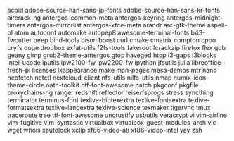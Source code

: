 acpid
adobe-source-han-sans-jp-fonts
adobe-source-han-sans-kr-fonts
aircrack-ng
antergos-common-meta
antergos-keyring
antergos-midnight-timers
antergos-mirrorlist
antergos-xfce-meta
arandr
arc-gtk-theme
aspell-pl
atom
autoconf
automake
autopep8
awesome-terminal-fonts
b43-fwcutter
beep
bind-tools
bison
boost
curl
cmake
cmatrix
compton
cppo
cryfs
doge
dropbox
exfat-utils
f2fs-tools
fakeroot
fcrackzip
firefox
flex
gdb
geany
gimp
grub2-theme-antergos
gtop
haveged
htop
i3-gaps
i3blocks
intel-ucode
iputils
ipw2100-fw
ipw2200-fw
ipython
jfsutils
julia
libreoffice-fresh-pl
licenses
lxappearance
make
man-pages
mesa-demos
mtr
nano
neofetch
netctl
nextcloud-client
nfs-utils
nilfs-utils
nmap
numix-icon-theme-circle
oath-toolkit
otf-font-awesome
patch
pkgconf
pkgfile
proxychains-ng
ranger
redshift
reflector
reiserfsprogs
stress
syncthing
terminator
terminus-font
texlive-bibtexextra
texlive-fontsextra
texlive-formatsextra
texlive-langextra
texlive-science
texmaker
tigervnc
tmux
traceroute
tree
ttf-font-awesome
uncrustify
usbutils
veracrypt
vi
vim-airline
vim-fugitive
vim-syntastic
virtualbox
virtualbox-guest-modules-arch
vlc
wget
whois
xautolock
xclip
xf86-video-ati
xf86-video-intel
yay
zsh
